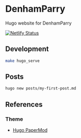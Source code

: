 # DenhamParry

Hugo website for DenhamParry

[![Netlify Status](https://api.netlify.com/api/v1/badges/be517ba3-db85-404a-a5f0-e8a953d4aaed/deploy-status)](https://app.netlify.com/sites/denhamparry/deploys)

## Development

```sh
make hugo_serve
```

## Posts

```sh
hugo new posts/my-first-post.md
```

## References

### Theme

- [Hugo PaperMod](https://github.com/adityatelange/hugo-PaperMod)
